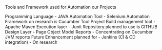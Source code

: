 Tools and Framework used for Automation our Projects


Programming Language - JAVA 
Automation Tool  - Selenium 
Automation Framework on research is Cucumber Tool
Project Build management tool - Apache Maven
Execution layer - Junit
Repository planned to use is GITHUB
Design Layer - Page Object Model 
Reports - Concentrating on Cucumber JVM reports 
Future Enhancement planned for - Jenkins (CI & CD integration) - On research

